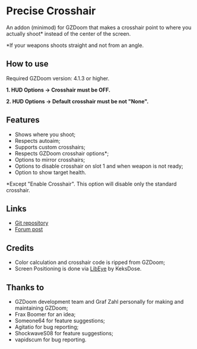 # Precise Crosshair

An addon (minimod) for GZDoom that makes a crosshair point to where you
actually shoot* instead of the center of the screen.

*If your weapons shoots straight and not from an angle.

## How to use

Required GZDoom version: 4.1.3 or higher.

**1. HUD Options -> Crosshair must be OFF.**

**2. HUD Options -> Default crosshair must be not "None".**

## Features

* Shows where you shoot;
* Respects autoaim;
* Supports custom crosshairs;
* Respects GZDoom crosshair options*;
* Options to mirror crosshairs;
* Options to disable crosshair on slot 1 and when weapon is not ready;
* Option to show target health.

*Except "Enable Crosshair". This option will disable only the standard crosshair.

## Links

* [Git repository](https://github.com/mmaulwurff/precise-crosshair)
* [Forum post](https://forum.zdoom.org/viewtopic.php?f=43&t=64788#p1104858)

## Credits

* Color calculation and crosshair code is ripped from GZDoom;
* Screen Positioning is done via [LibEye](https://forum.zdoom.org/viewtopic.php?f=105&t=64566#p1102157) by KeksDose.

## Thanks to

* GZDoom development team and Graf Zahl personally for making and maintaining GZDoom;
* Frax Boomer for an idea;
* Someone64 for feature suggestions;
* Agitatio for bug reporting;
* ShockwaveS08 for feature suggestions;
* vapidscum for bug reporting.
